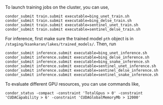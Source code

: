 
To launch training jobs on the cluster, you can use,

```
condor_submit train.submit executable=bing_unet_train.sh
condor_submit train.submit executable=bing_delse_train.sh
condor_submit train.submit executable=sentinel_unet_train.sh
condor_submit train.submit executable=sentinel_delse_train.sh
```

For inference, first make sure the trained model `pth` object is in
`/staging/ksankaran/lakes/trained_models/`. Then, run

```
condor_submit inference.submit executable=bing_unet_inference.sh
condor_submit inference.submit executable=bing_delse_inference.sh
condor_submit inference.submit executable=bing_snake_inference.sh
condor_submit inference.submit executable=sentinel_unet_inference.sh
condor_submit inference.submit executable=sentinel_delse_inference.sh
condor_submit inference.submit executable=sentinel_snake_inference.sh
```

To evaluate different GPU resources, you can use commands like,

```
condor_status -compact -constraint 'TotalGpus > 0' -constraint 'CUDACapability > 6' -constraint 'CUDAGlobalMemoryMb > 12000'
```
